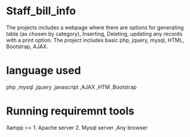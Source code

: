 # Staff_bill_info
The projects includes a webpage where there are options for generating table (as chosen by category), Inserting, Deleting, updating any records with a print option. The project includes basic php, jquery, mysql, HTML, Bootstrap, AJAX. 

# language used
php
,mysql
,jquery
,javascript
,AJAX
,HTM
,Bootstrap

# Running requiremnt tools
Xampp >> 1. Apache server 2. Mysql server
,Any browser
